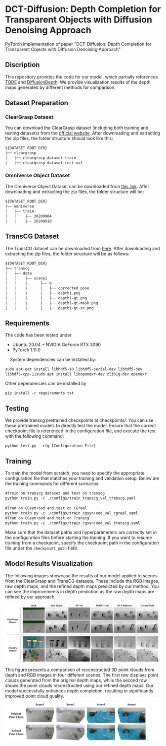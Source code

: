 # DCT-Diffusion: Depth Completion for Transparent Objects with Diffusion Denoising Approach

PyTorch implementation of paper "DCT-Diffusion: Depth Completion for Transparent Objects with Diffusion Denoising Approach"

## Discription
This repository provides the code for our model, which partially references [TODE](https://github.com/yuchendoudou/TODE) and [DiffusionDepth](https://github.com/duanyiqun/DiffusionDepth). We provide visualization results of the depth maps generated by different methods for comparison.

## Dataset Preparation

### ClearGrasp Dataset

You can download the ClearGrasp dataset (including both training and testing datasets) from the [official website](https://sites.google.com/view/cleargrasp/data). After downloading and extracting the zip files, the folder structure should look like this:

```
${DATASET_ROOT_DIR}
├── cleargrasp
│   ├── cleargrasp-dataset-train
│   ├── cleargrasp-dataset-test-val
```

### Omniverse Object Dataset

The Omniverse Object Dataset can be downloaded from [this link](https://drive.google.com/drive/folders/1wCB1vZ1F3up5FY5qPjhcfSfgXpAtn31H?usp=sharing). After downloading and extracting the zip files, the folder structure will be:

```
${DATASET_ROOT_DIR}
├── omniverse
│   ├── train
│   │    ├── 20200904
│   │    ├── 20200910
```

## TransCG Dataset

The TransCG dataset can be downloaded from [here](https://graspnet.net/transcg). After downloading and extracting the zip files, the folder structure will be as follows:

```
${DATASET_ROOT_DIR}
├── transcg
│   ├── data
│   │    ├── scene1
│   │    |      ├── 0
|   |    |      |   ├── corrected_pose
|   |    |      |   ├── depth1.png 
|   |    |      |   ├── depth1-gt.png
|   |    |      |   ├── depth1-gt-mask.png
|   |    |      |   ├── depth1-gt-sn.png
```

## Requirements

The code has been tested under

- Ubuntu 20.04 + NVIDIA GeForce RTX 3090
- PyTorch 1.11.0

    System dependencies can be installed by:

```shell
sudo apt-get install libhdf5-10 libhdf5-serial-dev libhdf5-dev libhdf5-cpp-11sudo apt install libopenexr-dev zlib1g-dev openexr
```

Other dependencies can be installed by

```shell
pip install -r requirements.txt
```

## Testing

We provide transcg pretrained checkpoints at checkpoints/. You can use these pretrained models to directly test the model. Ensure that the correct checkpoint file is referenced in the configuration file, and execute the test with the following command:

```shell
python test.py --cfg [Configuration File]
```

## Training

To train the model from scratch, you need to specify the appropriate configuration file that matches your training and validation setup. Below are the training commands for different scenarios:

```
#Train on transcg dataset and test on transcg
python train.py -c ./configs/train_transcg_val_transcg.yaml

#Tran on CGsyn+ood and test on CGreal
python train.py -c ./configs/train_cgsyn+ood_val_cgreal.yaml
#Tran on CGsyn+ood and test on Transcg
python train.py -c ./configs/train_cgsyn+ood_val_transcg.yaml
```

Make sure that the dataset paths and hyperparameters are correctly set in the configuration files before starting the training. If you want to resume training from a checkpoint, specify the checkpoint path in the configuration file under the `checkpoint_path` field.

## Model Results Visualization

The following images showcase the results of our model applied to scenes from the ClearGrasp and TransCG datasets. These include the RGB images, raw depth maps, and the refined depth maps predicted by our method. You can see the improvements in depth prediction as the raw depth maps are refined by our approach.

![](images/2025-03-02-01-14-27-img_v3_02k0_229d8e81-32e4-4f51-9769-7f10be3823ag.jpg)

This figure presents a comparison of reconstructed 3D point clouds from depth and RGB images in four different scenes. The first row displays point clouds generated from the original depth maps, while the second row shows the point clouds reconstructed using our refined depth maps. Our model successfully enhances depth completion, resulting in significantly improved point cloud quality.

![](images/2025-03-02-01-14-37-img_v3_02k0_ab7bc45d-1aff-4c5a-974a-acf05e55754g.jpg)
